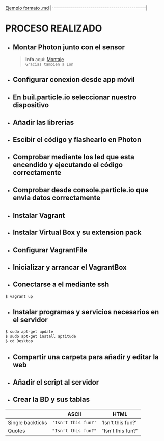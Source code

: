 [Ejemplo formato .md](https://stackedit.io/app)
|----------------------------------------------|
# PROCESO REALIZADO

- ## Montar Photon junto con el sensor
  > **Info** aquí: [Montaje](https://google.com)<br/>
    `Gracias también a Ion`
- ## Configurar conexion desde app móvil
- ## En buil.particle.io seleccionar nuestro dispositivo
- ## Añadir las librerias
- ## Escibir el código y flashearlo en Photon
- ## Comprobar mediante los led que esta encendido y ejecutando el código correctamente
- ## Comprobar desde console.particle.io que envia datos correctamente
- ## Instalar Vagrant
- ## Instalar Virtual Box y su extension pack

- ## Configurar VagrantFile
- ## Inicializar y arrancar el VagrantBox
- ## Conectarse a el mediante ssh
```sh
$ vagrant up
```
- ## Instalar programas y servicios necesarios en el servidor
```sh
$ sudo apt-get update
$ sudo apt-get install aptitude
$ cd Desktop
```
- ## Compartir una carpeta para añadir y editar la web
- ## Añadir el script al servidor
- ## Crear la BD y sus tablas
|                |ASCII                          |HTML                         |
|----------------|-------------------------------|-----------------------------|
|Single backticks|`'Isn't this fun?'`            |'Isn't this fun?'            |
|Quotes          |`"Isn't this fun?"`            |"Isn't this fun?"            |
